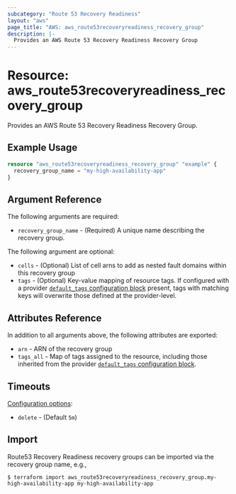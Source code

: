 ```yaml
---
subcategory: "Route 53 Recovery Readiness"
layout: "aws"
page_title: "AWS: aws_route53recoveryreadiness_recovery_group"
description: |-
  Provides an AWS Route 53 Recovery Readiness Recovery Group
---
```


# Resource: aws_route53recoveryreadiness_recovery_group

Provides an AWS Route 53 Recovery Readiness Recovery Group.

## Example Usage

```terraform
resource "aws_route53recoveryreadiness_recovery_group" "example" {
  recovery_group_name = "my-high-availability-app"
}
```

## Argument Reference

The following arguments are required:

* `recovery_group_name` - (Required) A unique name describing the recovery group.

The following argument are optional:

* `cells` - (Optional) List of cell arns to add as nested fault domains within this recovery group
* `tags` - (Optional) Key-value mapping of resource tags. If configured with a provider [`default_tags` configuration block](https://registry.terraform.io/providers/hashicorp/aws/latest/docs#default_tags-configuration-block) present, tags with matching keys will overwrite those defined at the provider-level.

## Attributes Reference

In addition to all arguments above, the following attributes are exported:

* `arn` - ARN of the recovery group
* `tags_all` - Map of tags assigned to the resource, including those inherited from the provider [`default_tags` configuration block](https://registry.terraform.io/providers/hashicorp/aws/latest/docs#default_tags-configuration-block).

## Timeouts

[Configuration options](https://developer.hashicorp.com/terraform/language/resources/syntax#operation-timeouts):

- `delete` - (Default `5m`)

## Import

Route53 Recovery Readiness recovery groups can be imported via the recovery group name, e.g.,

```
$ terraform import aws_route53recoveryreadiness_recovery_group.my-high-availability-app my-high-availability-app
```
